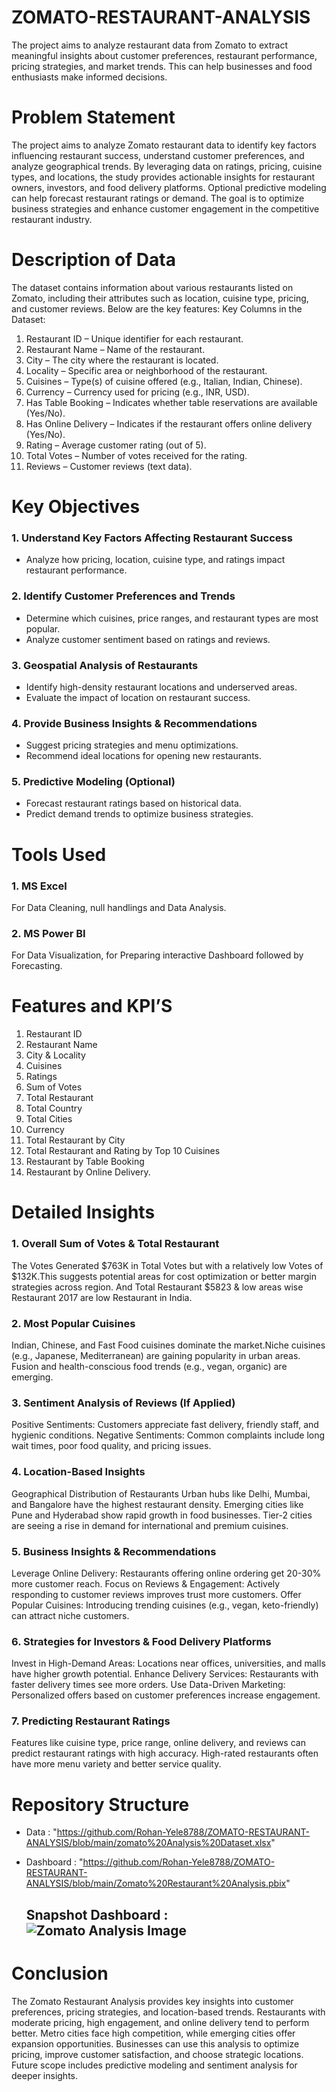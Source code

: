 # ZOMATO-RESTAURANT-ANALYSIS
The project aims to analyze restaurant data from Zomato to extract meaningful insights about customer preferences, restaurant performance, pricing strategies, and market trends. This can help businesses and food enthusiasts make informed decisions.

# Problem Statement
The project aims to analyze Zomato restaurant data to identify key factors influencing restaurant success, understand customer preferences, and analyze geographical trends. By leveraging data on ratings, pricing, cuisine types, and locations, the study provides actionable insights for restaurant owners, investors, and food delivery platforms. Optional predictive modeling can help forecast restaurant ratings or demand. The goal is to optimize business strategies and enhance customer engagement in the competitive restaurant industry.

# Description of Data
The dataset contains information about various restaurants listed on Zomato, including their attributes such as location, cuisine type, pricing, and customer reviews. Below are the key features:
Key Columns in the Dataset:

1.	Restaurant ID – Unique identifier for each restaurant.
2.	Restaurant Name – Name of the restaurant.
3.	City – The city where the restaurant is located.
4.	Locality – Specific area or neighborhood of the restaurant.
5.	Cuisines – Type(s) of cuisine offered (e.g., Italian, Indian, Chinese).
6.	Currency – Currency used for pricing (e.g., INR, USD).
7.	Has Table Booking – Indicates whether table reservations are available (Yes/No).
8.	Has Online Delivery – Indicates if the restaurant offers online delivery (Yes/No).
9.	Rating – Average customer rating (out of 5).
10.	Total Votes – Number of votes received for the rating.
11.	Reviews – Customer reviews (text data).

# Key Objectives
### 1.	Understand Key Factors Affecting Restaurant Success
*	Analyze how pricing, location, cuisine type, and ratings impact restaurant performance.
### 2.	Identify Customer Preferences and Trends
*	Determine which cuisines, price ranges, and restaurant types are most popular.
*	Analyze customer sentiment based on ratings and reviews.
### 3.	Geospatial Analysis of Restaurants
* Identify high-density restaurant locations and underserved areas.
*	Evaluate the impact of location on restaurant success.
### 4.	 Provide Business Insights & Recommendations
*	Suggest pricing strategies and menu optimizations.
*	Recommend ideal locations for opening new restaurants.
### 5.	Predictive Modeling (Optional)
*	Forecast restaurant ratings based on historical data.
*	Predict demand trends to optimize business strategies.

# Tools Used 
### 1.	MS Excel 
For Data Cleaning, null handlings and Data Analysis.

### 2.	MS Power BI 
For Data Visualization, for Preparing interactive Dashboard followed by Forecasting. 

# Features and KPI’S

1.	Restaurant ID
2.	Restaurant Name
3.	City & Locality
4.	Cuisines
5.	Ratings
6.	Sum of Votes
7.	Total Restaurant 
8.	Total Country
9.	Total Cities
10.	Currency
11.	Total Restaurant by City
12.	Total Restaurant  and Rating by Top 10 Cuisines
13.	Restaurant by Table Booking
14.	Restaurant by Online Delivery.

# Detailed Insights

### 1.	Overall Sum of Votes & Total Restaurant 
The Votes Generated $763K in Total Votes but with a relatively low Votes of $132K.This suggests potential areas for cost optimization or better margin strategies across region. And Total Restaurant $5823 & low areas wise Restaurant 2017 are low Restaurant in India.

### 2.	Most Popular Cuisines
Indian, Chinese, and Fast Food cuisines dominate the market.Niche cuisines (e.g., Japanese, Mediterranean) are gaining popularity in urban areas.
Fusion and health-conscious food trends (e.g., vegan, organic) are emerging.

### 3.	Sentiment Analysis of Reviews (If Applied)
Positive Sentiments: Customers appreciate fast delivery, friendly staff, and hygienic conditions.
Negative Sentiments: Common complaints include long wait times, poor food quality, and pricing issues.

### 4.	Location-Based Insights
Geographical Distribution of Restaurants
Urban hubs like Delhi, Mumbai, and Bangalore have the highest restaurant density.
      Emerging cities like Pune and Hyderabad show rapid growth in food businesses.
Tier-2 cities are seeing a rise in demand for international and premium cuisines.

### 5.	Business Insights & Recommendations
Leverage Online Delivery: Restaurants offering online ordering get 20-30% more customer reach.
Focus on Reviews & Engagement: Actively responding to customer reviews improves trust
 more customers.
 Offer Popular Cuisines: Introducing trending cuisines (e.g., vegan, keto-friendly) can attract niche customers.

### 6.	Strategies for Investors & Food Delivery Platforms
 Invest in High-Demand Areas: Locations near offices, universities, and malls have higher growth potential.
 Enhance Delivery Services: Restaurants with faster delivery times see more orders.
 Use Data-Driven Marketing: Personalized offers based on customer preferences increase engagement.

### 7.	Predicting Restaurant Ratings
Features like cuisine type, price range, online delivery, and reviews can predict restaurant ratings with high accuracy.
High-rated restaurants often have more menu variety and better service quality.


# Repository Structure  

* Data :  "https://github.com/Rohan-Yele8788/ZOMATO-RESTAURANT-ANALYSIS/blob/main/zomato%20Analysis%20Dataset.xlsx"

* Dashboard :  "https://github.com/Rohan-Yele8788/ZOMATO-RESTAURANT-ANALYSIS/blob/main/Zomato%20Restaurant%20Analysis.pbix"  

  ## Snapshot Dashboard : ![Zomato Analysis Image](https://github.com/user-attachments/assets/922187b0-559a-4262-bbdf-ac195c2aa61a)






# Conclusion

The Zomato Restaurant Analysis provides key insights into customer preferences, pricing strategies, and location-based trends. Restaurants with moderate pricing, high engagement, and online delivery tend to perform better. Metro cities face high competition, while emerging cities offer expansion opportunities. Businesses can use this analysis to optimize pricing, improve customer satisfaction, and choose strategic locations. Future scope includes predictive modeling and sentiment analysis for deeper insights.




    




